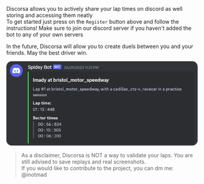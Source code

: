 Discorsa allows you to actively share your lap times on discord as well storing and accessing them neatly\
To get started just press on the `Register` button above and follow the instructions! Make sure to join our discord server if you haven't added the bot to any of your own servers

In the future, Discorsa will allow you to create duels between you and your friends. May the best driver win.

![Example](./Media/example_embed.png)


> As a disclaimer, Discorsa is NOT a way to validate your laps. You are still advised to save replays and real screenshots.\
> If you would like to contribute to the project, you can dm me: @inotmad
